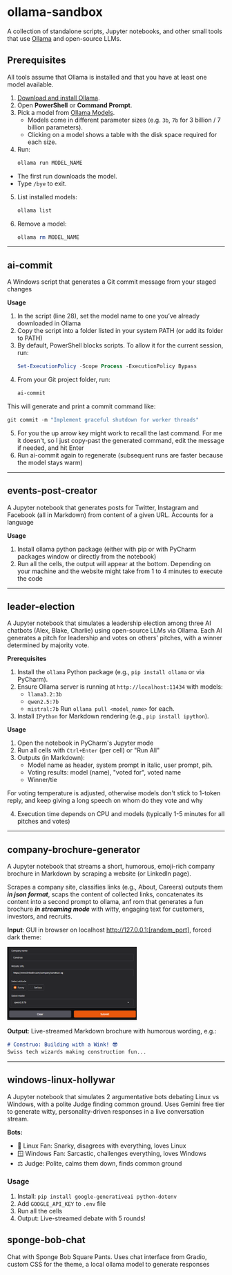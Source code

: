 # ollama-sandbox

A collection of standalone scripts, Jupyter notebooks, and other small tools that use [Ollama](https://ollama.com) and
open-source LLMs.

## Prerequisites

All tools assume that Ollama is installed and that you have at least one model available.

1. [Download and install Ollama](https://ollama.com/download).
2. Open **PowerShell** or **Command Prompt**.
3. Pick a model from [Ollama Models](https://ollama.com/search).
    - Models come in different parameter sizes (e.g. `3b`, `7b` for 3 billion / 7 billion parameters).
    - Clicking on a model shows a table with the disk space required for each size.
4. Run:
   ```powershell
   ollama run MODEL_NAME

- The first run downloads the model.
- Type `/bye` to exit.

5. List installed models:
   ```powershell
   ollama list
6. Remove a model:
   ```powershell
   ollama rm MODEL_NAME

---

## ai-commit

A Windows script that generates a Git commit message from your staged changes

**Usage**

1. In the script (line 28), set the model name to one you’ve already downloaded in Ollama
2. Copy the script into a folder listed in your system PATH (or add its folder to PATH)
3. By default, PowerShell blocks scripts. To allow it for the current session, run:
   ```powershell
   Set-ExecutionPolicy -Scope Process -ExecutionPolicy Bypass
4. From your Git project folder, run:
   ```powershell
   ai-commit

This will generate and print a commit command like:

   ```powershell
   git commit -m "Implement graceful shutdown for worker threads"
```

5. For you the up arrow key might work to recall the last command. For me it doesn't, so I just copy-past the generated
   command, edit the message if needed, and hit Enter
6. Run ai-commit again to regenerate (subsequent runs are faster because the model stays warm)

---

## events-post-creator

A Jupyter notebook that generates posts for Twitter, Instagram and Facebook (all in Markdown) from content of a given
URL. Accounts for a language

**Usage**

1. Install ollama python package (either with pip or with PyCharm packages window or directly from the notebook)
2. Run all the cells, the output will appear at the bottom. Depending on your machine and the website might take from
   1 to 4 minutes to execute the code

---

## leader-election

A Jupyter notebook that simulates a leadership election among three AI chatbots (Alex, Blake, Charlie) using open-source
LLMs via Ollama. Each AI generates a pitch for leadership and votes on others' pitches, with a winner determined by
majority vote.

**Prerequisites**

1. Install the `ollama` Python package (e.g., `pip install ollama` or via PyCharm).
2. Ensure Ollama server is running at `http://localhost:11434` with models:
    - `llama3.2:3b`
    - `qwen2.5:7b`
    - `mistral:7b`
      Run `ollama pull <model_name>` for each.
3. Install `IPython` for Markdown rendering (e.g., `pip install ipython`).

**Usage**

1. Open the notebook in PyCharm's Jupyter mode
2. Run all cells with `Ctrl+Enter` (per cell) or "Run All"
3. Outputs (in Markdown):
    - Model name as header, system prompt in italic, user prompt, pih.
    - Voting results: model (name), "voted for", voted name
    - Winner/tie

For voting temperature is adjusted, otherwise models don't stick to 1-token reply, and keep giving a long speech on whom
do they vote and why

4. Execution time depends on CPU and models (typically 1-5 minutes for all pitches and votes)

---

## company-brochure-generator

A Jupyter notebook that streams a short, humorous, emoji-rich company brochure in Markdown by scraping a website (or
LinkedIn page).

Scrapes a company site, classifies links (e.g., About, Careers) outputs them ***in json format***, scaps the content of
collected links, concatenates its content into a second prompt to ollama, anf rom that generates a fun brochure
***in streaming mode*** with witty, engaging text for customers, investors, and recruits.

**Input**: GUI in browser on localhost http://127.0.0.1:[random_port], forced dark theme:

<img src="src/company-brochure/input.png" alt="input" width="300"/>

**Output**: Live-streamed Markdown brochure with humorous wording, e.g.:
   ```markdown
   # Construo: Building with a Wink! 😎
   Swiss tech wizards making construction fun...
   ```

---

## windows-linux-hollywar

A Jupyter notebook that simulates 2 argumentative bots debating Linux vs Windows, with a polite Judge finding common ground.
Uses Gemini free tier to generate witty, personality-driven responses in a live conversation stream.

**Bots:**
- 🐧 Linux Fan: Snarky, disagrees with everything, loves Linux
- 🪟 Windows Fan: Sarcastic, challenges everything, loves Windows  
- ⚖️ Judge: Polite, calms them down, finds common ground

### **Usage**
1. Install: `pip install google-generativeai python-dotenv`
2. Add `GOOGLE_API_KEY` to `.env` file
3. Run all the cells
4. Output: Live-streamed debate with 5 rounds!

## sponge-bob-chat
Chat with Sponge Bob Square Pants. Uses chat interface from Gradio, custom CSS for the theme, a local ollama model to generate responses
